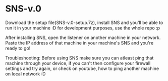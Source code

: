 # SNS-v.0
Download the setup file(SNS-v.0-setup.7z), install SNS and you'll be able to run it in your machine :D 
for development purposes, use the whole repo :p 

After installing SNS, open the listener on another machine in your network. Paste the IP address of that machine in your machine's SNS and you're ready to go!

Troubleshooting:
Before using SNS make sure you can atleast ping that machine through your device, if you can't then configure your firewall settings and try again, or check on youtube, how to ping another machine on local network :D
